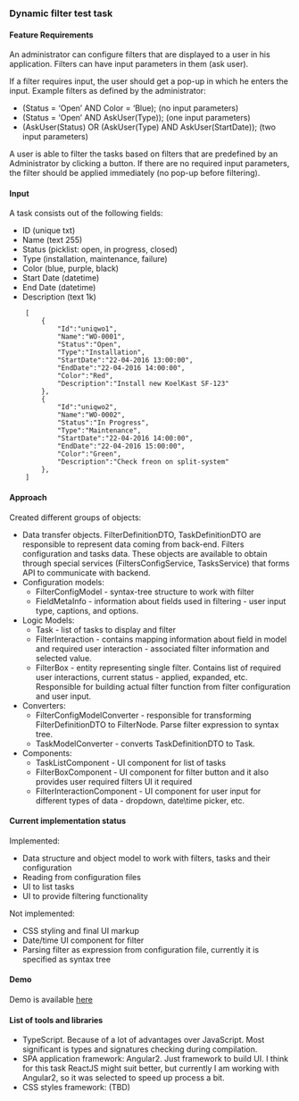 ### Dynamic filter test task
#### Feature Requirements
An administrator can configure filters that are displayed to a user
in his application. Filters can have input parameters in them (ask user).


If a filter requires input, the user should get a pop-up in which he
enters the input. Example filters as defined by the administrator: 
- (Status = ‘Open’ AND Color = ‘Blue); (no input parameters) 
- (Status = ‘Open’ AND AskUser(Type)); (one input parameters) 
- (AskUser(Status) OR (AskUser(Type) AND AskUser(StartDate)); (two input parameters) 


A user is able to filter the tasks based on filters that are
predefined by an Administrator by clicking a button. If there are no
required input parameters, the filter should be applied immediately (no
pop-up before filtering).

#### Input
A task consists out of the following fields: 
- ID (unique txt) 
- Name (text 255) 
- Status (picklist: open, in progress, closed) 
- Type (installation, maintenance, failure) 
- Color (blue, purple, black) 
- Start Date (datetime) 
- End Date (datetime) 
- Description (text 1k)
```
    [
        {
            "Id":"uniqwo1",
            "Name":"WO-0001",
            "Status":"Open",
            "Type":"Installation",
            "StartDate":"22-04-2016 13:00:00",
            "EndDate":"22-04-2016 14:00:00",
            "Color":"Red",
            "Description":"Install new KoelKast SF-123"
        },
        {
            "Id":"uniqwo2",
            "Name":"WO-0002",
            "Status":"In Progress",
            "Type":"Maintenance",
            "StartDate":"22-04-2016 14:00:00",
            "EndDate":"22-04-2016 15:00:00",
            "Color":"Green",
            "Description":"Check freon on split-system"
        },
    ]
```

#### Approach
Created different groups of objects:
- Data transfer objects. FilterDefinitionDTO, TaskDefinitionDTO are responsible to represent data coming from back-end. Filters configuration and tasks data.
These objects are available to obtain through special services (FiltersConfigService, TasksService) that forms API to communicate with backend.
- Configuration models: 
  * FilterConfigModel - syntax-tree structure to work with filter
  * FieldMetaInfo - information about fields used in filtering - user input type, captions, and options.
- Logic Models:
  * Task - list of tasks to display and filter
  * FilterInteraction - contains mapping information about field in model and required user interaction - associated filter information and selected value.
  * FilterBox - entity representing single filter. Contains list of required user interactions, current status - applied, expanded, etc. Responsible for building actual filter function from filter configuration and user input.
- Converters:
  * FilterConfigModelConverter - responsible for transforming FilterDefinitionDTO to FilterNode. Parse filter expression to syntax tree.
  * TaskModelConverter - converts TaskDefinitionDTO to Task.
- Components:
  * TaskListComponent - UI component for list of tasks
  * FilterBoxComponent - UI component for filter button and it also provides user required filters UI it required
  * FilterInteractionComponent - UI component for user input for different types of data - dropdown, date\time picker, etc.

#### Current implementation status
Implemented:
- Data structure and object model to work with filters, tasks and their configuration
- Reading from configuration files
- UI to list tasks
- UI to provide filtering functionality

Not implemented:
- CSS styling and final UI markup
- Date/time UI component for filter
- Parsing filter as expression from configuration file, currently it is specified as syntax tree 

#### Demo
Demo is available [here](https://megaboich.github.io/dynamic-filter-test-task/#/tasks)

#### List of tools and libraries
- TypeScript. Because of a lot of advantages over JavaScript. Most significant is types and signatures checking during compilation.
- SPA application framework: Angular2. Just framework to build UI. I think for this task ReactJS might suit better, but currently I am working with Angular2, so it was selected to speed up process a bit.
- CSS styles framework: (TBD)